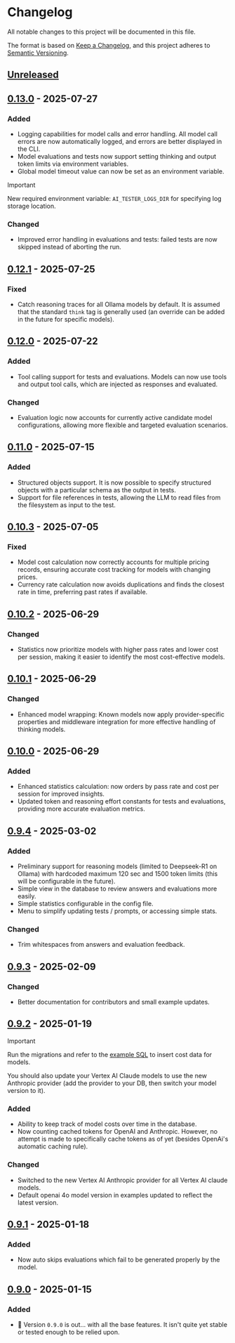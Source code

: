 # Changelog

All notable changes to this project will be documented in this file.

The format is based on [Keep a Changelog](https://keepachangelog.com/en/1.1.0/), and this project adheres to [Semantic Versioning](https://semver.org/spec/v2.0.0.html).

## [Unreleased]

## [0.13.0] - 2025-07-27

### Added

- Logging capabilities for model calls and error handling. All model call errors are now automatically logged, and errors are better displayed in the CLI.
- Model evaluations and tests now support setting thinking and output token limits via environment variables.
- Global model timeout value can now be set as an environment variable.

> [!IMPORTANT]
> New required environment variable: `AI_TESTER_LOGS_DIR` for specifying log storage location.

### Changed

- Improved error handling in evaluations and tests: failed tests are now skipped instead of aborting the run.

## [0.12.1] - 2025-07-25

### Fixed

- Catch reasoning traces for all Ollama models by default. It is assumed that the standard `think` tag is generally used (an override can be added in the future for specific models).

## [0.12.0] - 2025-07-22

### Added

- Tool calling support for tests and evaluations. Models can now use tools and output tool calls, which are injected as responses and evaluated.

### Changed

- Evaluation logic now accounts for currently active candidate model configurations, allowing more flexible and targeted evaluation scenarios.

## [0.11.0] - 2025-07-15

### Added

- Structured objects support. It is now possible to specify structured objects with a particular schema as the output in tests.
- Support for file references in tests, allowing the LLM to read files from the filesystem as input to the test.

## [0.10.3] - 2025-07-05

### Fixed

- Model cost calculation now correctly accounts for multiple pricing records, ensuring accurate cost tracking for models with changing prices.
- Currency rate calculation now avoids duplications and finds the closest rate in time, preferring past rates if available.

## [0.10.2] - 2025-06-29

### Changed

- Statistics now prioritize models with higher pass rates and lower cost per session, making it easier to identify the most cost-effective models.

## [0.10.1] - 2025-06-29

### Changed

- Enhanced model wrapping: Known models now apply provider-specific properties and middleware integration for more effective handling of thinking models.

## [0.10.0] - 2025-06-29

### Added

- Enhanced statistics calculation: now orders by pass rate and cost per session for improved insights.
- Updated token and reasoning effort constants for tests and evaluations, providing more accurate evaluation metrics.

## [0.9.4] - 2025-03-02

### Added

- Preliminary support for reasoning models (limited to Deepseek-R1 on Ollama) with hardcoded maximum 120 sec and 1500 token limits (this will be configurable in the future).
- Simple view in the database to review answers and evaluations more easily.
- Simple statistics configurable in the config file.
- Menu to simplify updating tests / prompts, or accessing simple stats.

### Changed

- Trim whitespaces from answers and evaluation feedback.

## [0.9.3] - 2025-02-09

### Changed

- Better documentation for contributors and small example updates.

## [0.9.2] - 2025-01-19

> [!IMPORTANT]
> Run the migrations and refer to the [example SQL](/docs/example/data/sql/2025-01-19-01-add-currencies-and-model-costs.sql) to insert cost data for models.
>
> You should also update your Vertex AI Claude models to use the new Anthropic provider (add the provider to your DB, then switch your model version to it).

### Added

- Ability to keep track of model costs over time in the database.
- Now counting cached tokens for OpenAI and Anthropic. However, no attempt is made to specifically cache tokens as of yet (besides OpenAi's automatic caching rule).

### Changed

- Switched to the new Vertex AI Anthropic provider for all Vertex AI claude models.
- Default openai 4o model version in examples updated to reflect the latest version.

## [0.9.1] - 2025-01-18

### Added

- Now auto skips evaluations which fail to be generated properly by the model.

## [0.9.0] - 2025-01-15

### Added

- 🎉 Version `0.9.0` is out... with all the base features. It isn't quite yet stable or tested enough to be relied upon.

[Unreleased]: https://github.com/gerukin/ai-tester/compare/v0.13.0...HEAD
[0.13.0]: https://github.com/gerukin/ai-tester/compare/v0.12.1...v0.13.0
[0.12.1]: https://github.com/gerukin/ai-tester/compare/v0.12.0...v0.12.1
[0.12.0]: https://github.com/gerukin/ai-tester/compare/v0.11.0...v0.12.0
[0.11.0]: https://github.com/gerukin/ai-tester/compare/v0.10.3...v0.11.0
[0.10.3]: https://github.com/gerukin/ai-tester/compare/v0.10.2...v0.10.3
[0.10.2]: https://github.com/gerukin/ai-tester/compare/v0.10.1...v0.10.2
[0.10.1]: https://github.com/gerukin/ai-tester/compare/v0.10.0...v0.10.1
[0.10.0]: https://github.com/gerukin/ai-tester/compare/v0.9.4...v0.10.0
[0.9.4]: https://github.com/gerukin/ai-tester/compare/v0.9.3...v0.9.4
[0.9.3]: https://github.com/gerukin/ai-tester/compare/v0.9.2...v0.9.3
[0.9.2]: https://github.com/gerukin/ai-tester/compare/v0.9.1...v0.9.2
[0.9.1]: https://github.com/gerukin/ai-tester/compare/v0.9.0...v0.9.1
[0.9.0]: https://github.com/gerukin/ai-tester/releases/tag/0.9.0

